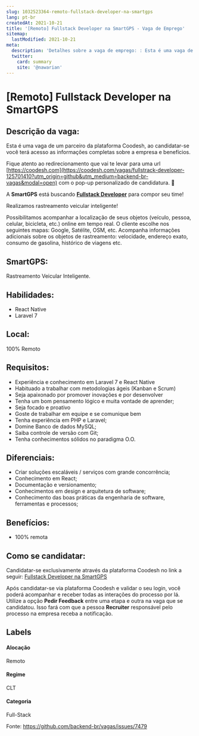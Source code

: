 ```yaml
---
slug: 1032523364-remoto-fullstack-developer-na-smartgps
lang: pt-br
createdAt: 2021-10-21
title: '[Remoto] Fullstack Developer na SmartGPS - Vaga de Emprego'
sitemap:
  lastModified: 2021-10-21
meta:
  description: 'Detalhes sobre a vaga de emprego: : Esta é uma vaga de um parceiro da plataforma Coodesh, ao candidatar-se você terá acesso as informações completas sobre a empresa e benefícios.  Fique atento ao redirecionamento que vai te levar para uma url [https://coodesh.com](https://coodesh.com/vagas/fullstrack-developer-125701410?utm_origin=github&utm_medium=backend-br-vagas&modal=open) com o pop-up personalizado de candidatura. 👋 <p>A <strong>SmartGPS</strong> está buscando <strong><ins>Fullstack Developer</ins></strong> para compor seu time!</p> <p>Realizamos rastreamento veicular inteligente!</p> <p>Possibilitamos acompanhar a localização de seus objetos (veículo, pessoa, celular, bicicleta, etc.) online em tempo real. O cliente escolhe nos seguintes mapas: Google, Satélite, OSM, etc. Acompanha informações adicionais sobre os objetos de rastreamento: velocidade, endereço exato, consumo de gasolina, histórico de viagens etc.</p>'
  twitter:
    card: summary
    site: '@nawarian'
---
```


# [Remoto] Fullstack Developer na SmartGPS

## Descrição da vaga: 
Esta é uma vaga de um parceiro da plataforma Coodesh, ao candidatar-se você terá acesso as informações completas sobre a empresa e benefícios.


Fique atento ao redirecionamento que vai te levar para uma url [https://coodesh.com](https://coodesh.com/vagas/fullstrack-developer-125701410?utm_origin=github&utm_medium=backend-br-vagas&modal=open) com o pop-up personalizado de candidatura. 👋
<p>A <strong>SmartGPS</strong> está buscando <strong><ins>Fullstack Developer</ins></strong> para compor seu time!</p>
<p>Realizamos rastreamento veicular inteligente!</p>
<p>Possibilitamos acompanhar a localização de seus objetos (veículo, pessoa, celular, bicicleta, etc.) online em tempo real. O cliente escolhe nos seguintes mapas: Google, Satélite, OSM, etc. Acompanha informações adicionais sobre os objetos de rastreamento: velocidade, endereço exato, consumo de gasolina, histórico de viagens etc.</p>

## SmartGPS: 
 <p>Rastreamento Veicular Inteligente.<br></p>
</p>

 ## Habilidades: 
 - React Native 
- Laravel 7
## Local: 
 100% Remoto
## Requisitos: 
 - Experiência e conhecimento em Laravel 7 e React Native 
- Habituado a trabalhar com metodologias ágeis (Kanban e Scrum) 
- Seja apaixonado por promover inovações e por desenvolver 
- Tenha um bom pensamento lógico e muita vontade de aprender; 
- Seja focado e proativo 
- Goste de trabalhar em equipe e se comunique bem 
- Tenha experiência em PHP e Laravel; 
- Domine Banco de dados MySQL; 
- Saiba controle de versão com Git; 
- Tenha conhecimentos sólidos no paradigma O.O.
## Diferenciais: 
 - Criar soluções escaláveis / serviços com grande concorrência; 
- Conhecimento em React; 
- Documentação e versionamento; 
- Conhecimentos em design e arquitetura de software; 
- Conhecimento das boas práticas da engenharia de software, ferramentas e processos;
## Benefícios: 
 - 100% remota
## Como se candidatar:
Candidatar-se exclusivamente através da plataforma Coodesh no link a seguir: [Fullstack Developer na SmartGPS](https://coodesh.com/vagas/fullstrack-developer-125701410?utm_origin=github&utm_medium=backend-br-vagas&modal=open)


Após candidatar-se via plataforma Coodesh e validar o seu login, você poderá acompanhar e receber todas as interações do processo por lá. Utilize a opção **Pedir Feedback** entre uma etapa e outra na vaga que se candidatou. Isso fará com que a pessoa **Recruiter** responsável pelo processo na empresa receba a notificação.
## Labels
#### Alocação
Remoto
#### Regime
CLT
#### Categoria
Full-Stack

Fonte: https://github.com/backend-br/vagas/issues/7479